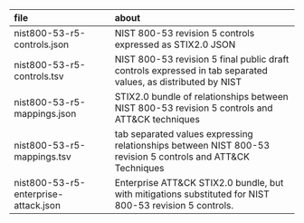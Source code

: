 | file | about |
|:-----|:------|
| nist800-53-r5-controls.json | NIST 800-53 revision 5 controls expressed as STIX2.0 JSON |
| nist800-53-r5-controls.tsv  | NIST 800-53 revision 5 final public draft controls expressed in tab separated values, as distributed by NIST |
| nist800-53-r5-mappings.json | STIX2.0 bundle of relationships between NIST 800-53 revision 5 controls and ATT&CK techniques |
| nist800-53-r5-mappings.tsv  | tab separated values expressing relationships between NIST 800-53 revision 5 controls and ATT&CK Techniques |
| nist800-53-r5-enterprise-attack.json | Enterprise ATT&CK STIX2.0 bundle, but with mitigations substituted for NIST 800-53 revision 5 controls. |